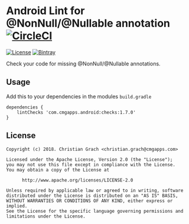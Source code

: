 # Android Lint for @NonNull/@Nullable annotation [![CircleCI](https://circleci.com/gh/chrimaeon/lint-nullify.svg?style=svg)](https://circleci.com/gh/chrimaeon/lint-nullify)

[![License](https://img.shields.io/badge/license-Apache%202-blue.svg?style=for-the-badge)](https://www.apache.org/licenses/LICENSE-2.0)
[![Bintray](https://img.shields.io/bintray/v/chrimaeon/maven/com.cmgapps.android%3Achecks.svg?style=for-the-badge)](https://bintray.com/chrimaeon/maven/com.cmgapps.android%3Achecks)

Check your code for missing @NonNull/@Nullable annotations.

## Usage

Add this to your dependencies in the modules `build.gradle`

    dependencies {
        lintChecks 'com.cmgapps.android:checks:1.7.0'
    }

## License

    Copyright (c) 2018. Christian Grach <christian.grach@cmgapps.com>

    Licensed under the Apache License, Version 2.0 (the "License");
    you may not use this file except in compliance with the License.
    You may obtain a copy of the License at

          http://www.apache.org/licenses/LICENSE-2.0

    Unless required by applicable law or agreed to in writing, software
    distributed under the License is distributed on an "AS IS" BASIS,
    WITHOUT WARRANTIES OR CONDITIONS OF ANY KIND, either express or implied.
    See the License for the specific language governing permissions and
    limitations under the License.
